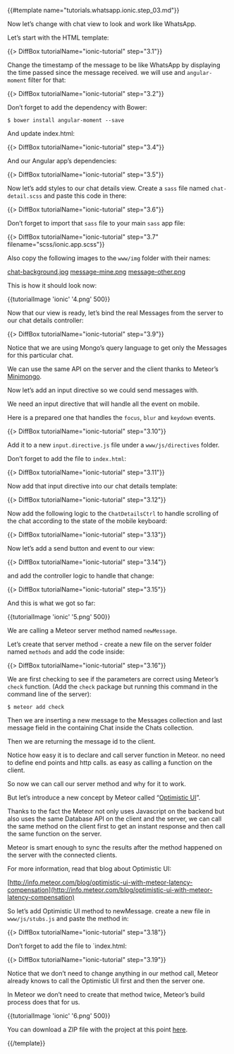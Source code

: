 {{#template name="tutorials.whatsapp.ionic.step_03.md"}}

Now let’s change with chat view to look and work like WhatsApp.

Let’s start with the HTML template:

{{> DiffBox tutorialName="ionic-tutorial" step="3.1"}}

Change the timestamp of the message to be like WhatsApp by displaying the time passed since the message received. we will use and `angular-moment` filter for that:

{{> DiffBox tutorialName="ionic-tutorial" step="3.2"}}

Don’t forget to add the dependency with Bower:

    $ bower install angular-moment --save

And update index.html:

{{> DiffBox tutorialName="ionic-tutorial" step="3.4"}}

And our Angular app’s dependencies:

{{> DiffBox tutorialName="ionic-tutorial" step="3.5"}}

Now let’s add styles to our chat details view. Create a `sass` file named `chat-detail.scss` and paste this code in there:

{{> DiffBox tutorialName="ionic-tutorial" step="3.6"}}

Don’t forget to import that `sass` file to your main `sass` app file:

{{> DiffBox tutorialName="ionic-tutorial" step="3.7" filename="scss/ionic.app.scss"}}

Also copy the following images to the `www/img` folder with their names:

[chat-background.jpg](https://raw.githubusercontent.com/idanwe/ionic-cli-meteor-whatsapp-tutorial/6bc38ead9ec5d18f38314f7ce6ff091ec903e2c1/www/img/chat-background.jpg)
[message-mine.png](https://raw.githubusercontent.com/idanwe/ionic-cli-meteor-whatsapp-tutorial/6bc38ead9ec5d18f38314f7ce6ff091ec903e2c1/www/img/message-mine.png)
[message-other.png](https://raw.githubusercontent.com/idanwe/ionic-cli-meteor-whatsapp-tutorial/6bc38ead9ec5d18f38314f7ce6ff091ec903e2c1/www/img/message-other.png)

This is how it should look now:

{{tutorialImage 'ionic' '4.png' 500}}

Now that our view is ready, let’s bind the real Messages from the server to our chat details controller:

{{> DiffBox tutorialName="ionic-tutorial" step="3.9"}}

Notice that we are using Mongo’s query language to get only the Messages for this particular chat.

We can use the same API on the server and the client thanks to Meteor’s [Minimongo](https://www.meteor.com/mini-databases).

Now let’s add an input directive so we could send messages with.

We need an input directive that will handle all the event on mobile.

Here is a prepared one that handles the `focus`, `blur` and `keydown` events.

{{> DiffBox tutorialName="ionic-tutorial" step="3.10"}}

Add it to a new `input.directive.js` file under a `www/js/directives` folder.

Don’t forget to add the file to `index.html`:

{{> DiffBox tutorialName="ionic-tutorial" step="3.11"}}

Now add that input directive into our chat details template:

{{> DiffBox tutorialName="ionic-tutorial" step="3.12"}}

Now add the following logic to the `ChatDetailsCtrl` to handle scrolling of the chat according to the state of the mobile keyboard:

{{> DiffBox tutorialName="ionic-tutorial" step="3.13"}}

Now let’s add a send button and event to our view:

{{> DiffBox tutorialName="ionic-tutorial" step="3.14"}}

and add the controller logic to handle that change:

{{> DiffBox tutorialName="ionic-tutorial" step="3.15"}}

And this is what we got so far:

{{tutorialImage 'ionic' '5.png' 500}}

We are calling a Meteor server method named `newMessage`.

Let’s create that server method - create a new file on the server folder named `methods` and add the code inside:

{{> DiffBox tutorialName="ionic-tutorial" step="3.16"}}

We are first checking to see if the parameters are correct using Meteor’s `check` function.
(Add the `check` package but running this command in the command line of the server):

    $ meteor add check

Then we are inserting a new message to the Messages collection and last message field in the containing Chat inside the Chats collection.

Then we are returning the message id to the client.

Notice how easy it is to declare and call server function in Meteor. no need to define end points and http calls. as easy as calling a function on the client.

So now we can call our server method and why for it to work.

But let’s introduce a new concept by Meteor called “[Optimistic UI](http://info.meteor.com/blog/optimistic-ui-with-meteor-latency-compensation)”.

Thanks to the fact the Meteor not only uses Javascript on the backend but also uses the same Database API on the client and the server, we can call the same method on the client first to get an instant response and then call the same function on the server.

Meteor is smart enough to sync the results after the method happened on the server with the connected clients.

For more information, read that blog about Optimistic UI:

[http://info.meteor.com/blog/optimistic-ui-with-meteor-latency-compensation](http://info.meteor.com/blog/optimistic-ui-with-meteor-latency-compensation)

So let’s add Optimistic UI method to newMessage. create a new file in `www/js/stubs.js` and paste the method in:

{{> DiffBox tutorialName="ionic-tutorial" step="3.18"}}

Don’t forget to add the file to `index.html:

{{> DiffBox tutorialName="ionic-tutorial" step="3.19"}}

Notice that we don’t need to change anything in our method call, Meteor already knows to call the Optimistic UI first and then the server one.

In Meteor we don’t need to create that method twice, Meteor’s build process does that for us.

{{tutorialImage 'ionic' '6.png' 500}}

You can download a ZIP file with the project at this point [here](https://github.com/idanwe/ionic-cli-meteor-whatsapp-tutorial/archive/c5039ed596ff07bf9101630823d655ad4e5281c1.zip).

{{/template}}
